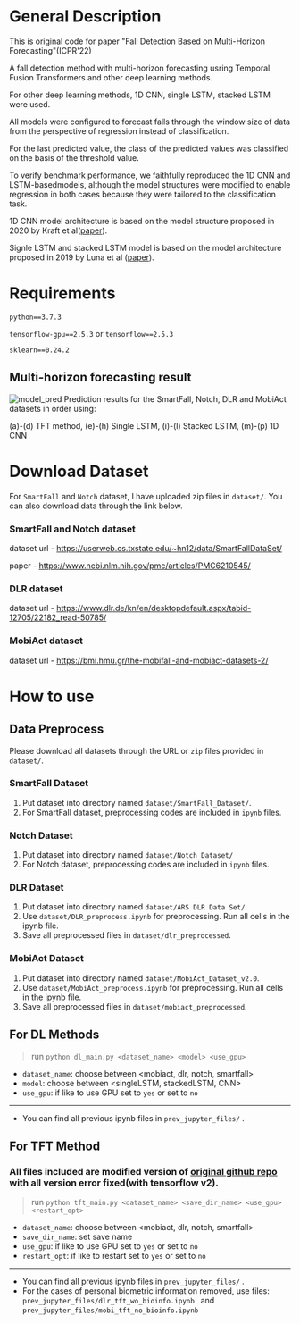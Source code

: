 # General Description
This is original code for paper "Fall Detection Based on Multi-Horizon Forecasting"(ICPR'22)

A fall detection method with multi-horizon forecasting usring Temporal Fusion Transformers and other deep learning methods.

For other deep learning methods, 1D CNN, single LSTM, stacked LSTM were used.

All models were configured to forecast falls through the window size of data from the perspective of regression instead of classification.

For the last predicted value, the class of the predicted values was classified on the basis of the threshold value. 

To verify benchmark performance, we faithfully reproduced the 1D CNN and LSTM-basedmodels, although the model structures were modified to enable regression in both cases because they were tailored to the classification task.

1D CNN model architecture is based on the model structure proposed in 2020 by Kraft et al([paper](https://github.com/IKKIM00/Fall_Detection_using_multihorizon_forecasting/files/6866631/Deep.Learning.Based.Fall.Detection.Algorithms.for.Embedded.Systems.Smartwatches.and.IoT.Devices.Using.Accelerometers.pdf)).

Signle LSTM and stacked LSTM model is based on the model architecture proposed in 2019 by Luna et al ([paper](https://github.com/IKKIM00/Fall_Detection_using_multihorizon_forecasting/files/6866652/sensors-19-04885-v2.pdf)).

# Requirements
`python==3.7.3`

`tensorflow-gpu==2.5.3` or `tensorflow==2.5.3`

`sklearn==0.24.2`

## Multi-horizon forecasting result
![model_pred](https://user-images.githubusercontent.com/37397258/126738142-7fc1218d-eb55-4f88-9c24-4112b320354b.jpg)
Prediction results for the SmartFall, Notch, DLR and MobiAct datasets in order using:

(a)-(d) TFT method, (e)-(h) Single LSTM, (i)-(l) Stacked LSTM, (m)-(p) 1D CNN

# Download Dataset
For `SmartFall` and `Notch` dataset, I have uploaded zip files in `dataset/`. You can also download data through the link below.

### SmartFall and Notch dataset
dataset url - https://userweb.cs.txstate.edu/~hn12/data/SmartFallDataSet/

paper - https://www.ncbi.nlm.nih.gov/pmc/articles/PMC6210545/


### DLR dataset
dataset url - https://www.dlr.de/kn/en/desktopdefault.aspx/tabid-12705/22182_read-50785/

### MobiAct dataset
dataset url - https://bmi.hmu.gr/the-mobifall-and-mobiact-datasets-2/


# How to use

## Data Preprocess

Please download all datasets through the URL or `zip` files provided in `dataset/`.

### SmartFall Dataset
1. Put dataset into directory named `dataset/SmartFall_Dataset/`.
2. For SmartFall dataset, preprocessing codes are included in `ipynb` files. 

### Notch Dataset
1. Put dataset into directory named `dataset/Notch_Dataset/`
2. For Notch dataset, preprocessing codes are included in `ipynb` files.

### DLR Dataset
1. Put dataset into directory named `dataset/ARS DLR Data Set/`.
2. Use `dataset/DLR_preprocess.ipynb` for preprocessing. Run all cells in the ipynb file. 
3. Save all preprocessed files in `dataset/dlr_preprocessed`. 

### MobiAct Dataset
1. Put dataset into directory named `dataset/MobiAct_Dataset_v2.0`.
2. Use `dataset/MobiAct_preprocess.ipynb` for preprocessing. Run all cells in the ipynb file.
3. Save all preprocessed files in `dataset/mobiact_preprocessed`.

## For DL Methods

> run `python dl_main.py <dataset_name> <model> <use_gpu>`

- `dataset_name`: choose between <mobiact, dlr, notch, smartfall>
- `model`: choose between <singleLSTM, stackedLSTM, CNN>
- `use_gpu`: if like to use GPU set to `yes` or set to `no`

-----
- You can find all previous ipynb files in `prev_jupyter_files/` .


## For TFT Method

### All files included are modified version of [original github repo](https://github.com/google-research/google-research/tree/master/tft) with all version error fixed(with tensorflow v2).

> run `python tft_main.py <dataset_name> <save_dir_name> <use_gpu> <restart_opt>`

- `dataset_name`: choose between <mobiact, dlr, notch, smartfall>
- `save_dir_name`: set save name
- `use_gpu`: if like to use GPU set to `yes` or set to `no`
- `restart_opt`: if like to restart set to `yes` or set to `no`

----
- You can find all previous ipynb files in `prev_jupyter_files/` .
- For the cases of personal biometric information removed, use files: `prev_jupyter_files/dlr_tft_wo_bioinfo.ipynb ` and `prev_jupyter_files/mobi_tft_no_bioinfo.ipynb`
